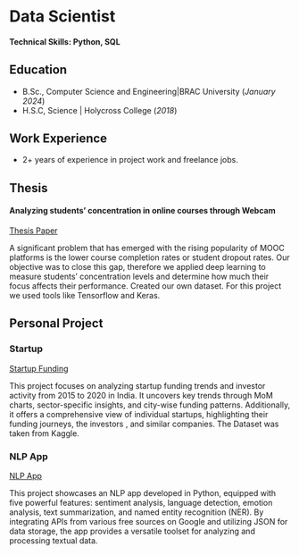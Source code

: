 # Data Scientist

#### Technical Skills: Python, SQL


## Education			        		
- B.Sc., Computer Science and Engineering|BRAC University (_January 2024_)
- H.S.C, Science | Holycross College (_2018_)


## Work Experience
- 2+ years of experience in project work and freelance jobs.
 

## Thesis 

#### Analyzing students’ concentration in online courses through Webcam 
[Thesis Paper](file/Thesis.pdf)

A significant problem that has emerged with the rising popularity of MOOC platforms is the lower course completion rates
or student dropout rates. Our objective was to close this gap, therefore we applied deep learning to measure students’
concentration levels and determine how much their focus affects their performance. Created our own dataset.
For this project we used tools like Tensorflow and Keras. 

## Personal Project 

### Startup

[Startup Funding](https://startup-funding.streamlit.app/)

This project focuses on analyzing startup funding trends and investor activity from 2015 to 2020 in India. It uncovers key trends through MoM charts, sector-specific insights, and city-wise funding patterns. Additionally, it offers a comprehensive view of individual startups, highlighting their funding journeys, the investors , and similar companies. The Dataset was taken from Kaggle. 

### NLP App

[NLP App](NLPApp(Gui))

This project showcases an NLP app developed in Python, equipped with five powerful features: sentiment analysis, language detection, emotion analysis, text summarization, and named entity recognition (NER). By integrating APIs from various free sources on Google and utilizing JSON for data storage, the app provides a versatile toolset for analyzing and processing textual data.
